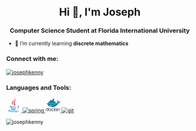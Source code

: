 <h1 align="center">Hi 👋, I'm Joseph</h1>  
<h3 align="center">Computer Science Student at Florida International University</h3>  
  
- 🌱 I’m currently learning **discrete mathematics**  
  
<h3 align="left">Connect with me:</h3>  
<p align="left">  
<a href="https://linkedin.com/in/josephkenny" target="blank"><img align="center" src="https://cdn.jsdelivr.net/npm/simple-icons@3.0.1/icons/linkedin.svg" alt="josephkenny" height="30" width="40" /></a>  
</p>  
  
<h3 align="left">Languages and Tools:</h3>  
<p align="left"> <a href="https://www.java.com" target="_blank"> <img src="https://raw.githubusercontent.com/devicons/devicon/master/icons/java/java-original.svg" alt="java" width="40" height="40"/> </a> <a href="https://spring.io/" target="_blank"> <img src="https://www.vectorlogo.zone/logos/springio/springio-icon.svg" alt="spring" width="40" height="40"/> </a> <a href="https://www.docker.com/" target="_blank"> <img src="https://raw.githubusercontent.com/devicons/devicon/master/icons/docker/docker-original-wordmark.svg" alt="docker" width="40" height="40"/> </a> <a href="https://git-scm.com/" target="_blank"> <img src="https://www.vectorlogo.zone/logos/git-scm/git-scm-icon.svg" alt="git" width="40" height="40"/> </a> </p>

<p align="left"> <img src="https://github-readme-stats.vercel.app/api/top-langs?username=josephkenny&show_icons=true&locale=en&layout=compact" alt="josephkenny" /></p>
